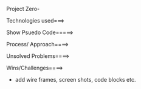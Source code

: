 Project Zero-

Technologies used===>

Show Psuedo Code=====>

Process/ Approach====>

Unsolved Problems====>

Wins/Challenges====>

+ add wire frames, screen shots, code blocks etc.

